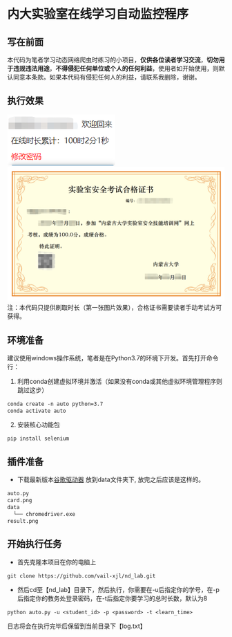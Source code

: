 # 内大实验室在线学习自动监控程序

写在前面
-------
本代码为笔者学习动态网络爬虫时练习的小项目，**仅供各位读者学习交流**，**切勿用于违规违法用途**，**不得侵犯任何单位或个人的任何利益**，使用者如开始使用，则默认同意本条款。如果本代码有侵犯任何人的利益，请联系我删除，谢谢。

执行效果
-------
![img.png](result.png)![img_1.png](card.png)
注：本代码只提供刷取时长（第一张图片效果），合格证书需要读者手动考试方可获得。

环境准备
-------
建议使用windows操作系统，笔者是在Python3.7的环境下开发。首先打开命令行：
1. 利用conda创建虚拟环境并激活（如果没有conda或其他虚拟环境管理程序则跳过这步）
```
conda create -n auto python=3.7
conda activate auto
```
2. 安装核心功能包
```
pip install selenium
```


插件准备
-------
* 下载最新版本[谷歌驱动器](https://registry.npmmirror.com/binary.html?path=chromedriver/) 放到data文件夹下, 放完之后应该是这样的。
```
auto.py
card.png
data   
  └── chromedriver.exe
result.png
```

开始执行任务
----------
* 首先克隆本项目在你的电脑上
```
git clone https://github.com/vail-xjl/nd_lab.git
```

* 然后cd至【nd_lab】目录下，然后执行，你需要在-u后指定你的学号，在-p后指定你的教务处登录密码，在-t后指定你要学习的总时长数，默认为8
```
python auto.py -u <student_id> -p <password> -t <learn_time>
```

日志将会在执行完毕后保留到当前目录下【log.txt】



